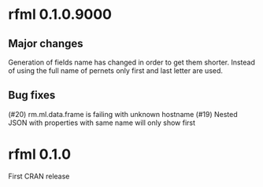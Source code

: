 # rfml 0.1.0.9000
## Major changes
Generation of fields name has changed in order to get them shorter. Instead of using the full name of pernets only first and last letter are used.



## Bug fixes
(#20) rm.ml.data.frame is failing with unknown hostname
(#19) Nested JSON with properties with same name will only show first

# rfml 0.1.0
First CRAN release
